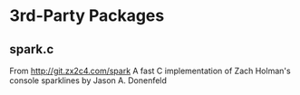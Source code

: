 # 3rd-Party Packages

## spark.c 
From http://git.zx2c4.com/spark
A fast C implementation of Zach Holman's console sparklines by Jason A. Donenfeld

## 